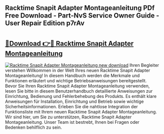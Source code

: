 ## Racktime Snapit Adapter Montageanleitung PDf Free Download - Part-NvS Service Owner Guide - User Repair Edition p7rAv

# <h2><a href="http://df8050n.blite.top/?on=Racktime+Snapit+Adapter+Montageanleitung">🔗Download 👉🔴 Racktime Snapit Adapter Montageanleitung</a></h2>

[![Racktime Snapit Adapter Montageanleitung new download](https://i.imgur.com/lujVjoI.png)](http://df8050n.blite.top/?on=Racktime+Snapit+Adapter+Montageanleitung)
Ihren Begleiter verstehen Willkommen in der Welt Ihres neuen Racktime Snapit Adapter Montageanleitung! In diesem Handbuch werden die Merkmale und Funktionen erläutert und wichtige Betriebsanweisungen bereitgestellt. Bevor Sie Ihren Racktime Snapit Adapter Montageanleitung verwenden, lesen Sie bitte in diesem Benutzerhandbuch detaillierte Anweisungen zur Einrichtung, Bedienung und Fehlerbehebung des Produkts. Es enthält klare Anweisungen für Installation, Einrichtung und Betrieb sowie wichtige Sicherheitsinformationen. Erleben Sie die nahtlose Integration der Funktionsliste mit Ihrem neuen Racktime Snapit Adapter Montageanleitung. Wir sind hier, um Sie zu unterstützen, Racktime Snapit Adapter Montageanleitung. Unser Team ist bestrebt, Ihnen bei Fragen oder Bedenken behilflich zu sein.

